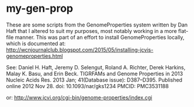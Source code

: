 # my-gen-prop
These are some scripts from the GenomeProperties system written by Dan Haft that I altered to suit my purposes, most notably working in a more flat-file manner. This was part of an effort to install GenomeProperties locally, which is documented at:
http://wcnjournalclub.blogspot.com/2015/05/installing-jcvis-genomeproperties.html

See:
 Daniel H. Haft, Jeremy D. Selengut, Roland A. Richter, Derek Harkins, Malay K. Basu, and Erin Beck. TIGRFAMs and Genome Properties in 2013 Nucleic Acids Res. 2013 Jan; 41(Database issue): D387–D395. Published online 2012 Nov 28. doi: 10.1093/nar/gks1234 PMCID: PMC3531188

or:
http://www.jcvi.org/cgi-bin/genome-properties/index.cgi
